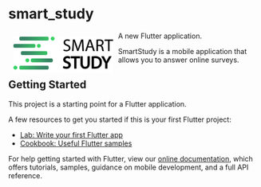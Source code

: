 # smart_study

<img src="/assets/logo.png" align="left"
width="200" hspace="10" vspace="10">

A new Flutter application.

SmartStudy is a mobile application that allows you to answer online surveys.

## Getting Started

This project is a starting point for a Flutter application.

A few resources to get you started if this is your first Flutter project:

- [Lab: Write your first Flutter app](https://flutter.dev/docs/get-started/codelab)
- [Cookbook: Useful Flutter samples](https://flutter.dev/docs/cookbook)

For help getting started with Flutter, view our
[online documentation](https://flutter.dev/docs), which offers tutorials,
samples, guidance on mobile development, and a full API reference.
